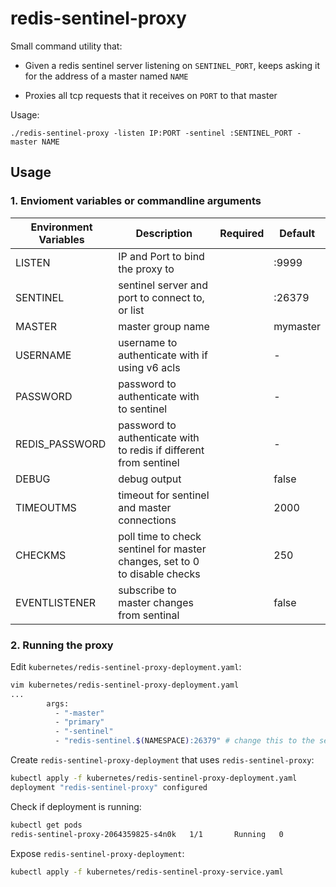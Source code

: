 redis-sentinel-proxy
====================

Small command utility that:

* Given a redis sentinel server listening on `SENTINEL_PORT`, keeps asking it for the address of a master named `NAME`

* Proxies all tcp requests that it receives on `PORT` to that master

Usage:

`./redis-sentinel-proxy -listen IP:PORT -sentinel :SENTINEL_PORT -master NAME`

## Usage


### 1. Envioment variables or commandline arguments

Environment Variables     | Description                                       | Required | Default
------------------------- | ------------------------------------------------- | -------- | -----------------
LISTEN                    | IP and Port to bind the proxy to                  |          | :9999
SENTINEL                  | sentinel server and port to connect to, or list   |          | :26379
MASTER                    | master group name                                 |          | mymaster
USERNAME                  | username to authenticate with if using v6 acls    |          | -
PASSWORD                  | password to authenticate with to sentinel         |          | -
REDIS_PASSWORD            | password to authenticate with to redis if different from sentinel |          | -
DEBUG                     | debug output                                      |          | false
TIMEOUTMS                 | timeout for sentinel and master connections       |          | 2000
CHECKMS                   | poll time to check sentinel for master changes, set to 0 to disable checks |          | 250
EVENTLISTENER             | subscribe to master changes from sentinal         |          | false



### 2. Running the proxy

Edit `kubernetes/redis-sentinel-proxy-deployment.yaml`:

```bash
vim kubernetes/redis-sentinel-proxy-deployment.yaml
...
        args:
          - "-master"
          - "primary"
          - "-sentinel"
          - "redis-sentinel.$(NAMESPACE):26379" # change this to the sentinel address
```

Create `redis-sentinel-proxy-deployment` that uses `redis-sentinel-proxy`:

```bash
kubectl apply -f kubernetes/redis-sentinel-proxy-deployment.yaml
deployment "redis-sentinel-proxy" configured
```

Check if deployment is running: 

```bash
kubectl get pods
redis-sentinel-proxy-2064359825-s4n0k   1/1       Running   0          1d
```

Expose `redis-sentinel-proxy-deployment`:

```bash
kubectl apply -f kubernetes/redis-sentinel-proxy-service.yaml
```

